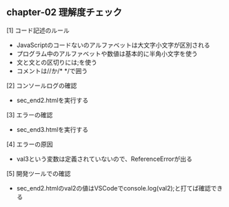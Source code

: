 ## chapter-02 理解度チェック

[1] コード記述のルール
- JavaScriptのコードないのアルファベットは大文字小文字が区別される
- プログラム中のアルファベットや数値は基本的に半角小文字を使う
- 文と文との区切りには;を使う
- コメントは//か/* */で囲う

[2] コンソールログの確認
- sec_end2.htmlを実行する

[3] エラーの確認
- sec_end3.htmlを実行する

[4] エラーの原因
- val3という変数は定義されていないので、ReferenceErrorが出る

[5] 開発ツールでの確認
- sec_end2.htmlのval2の値はVSCodeでconsole.log(val2);と打てば確認できる